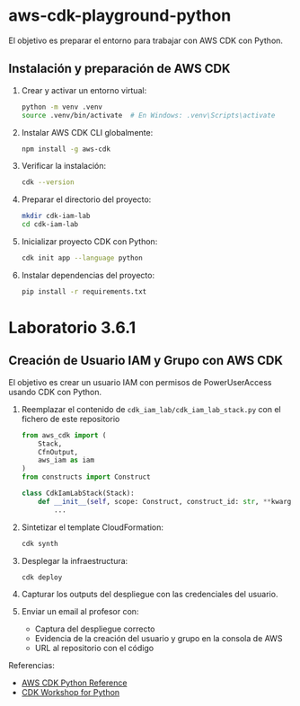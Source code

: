 # aws-cdk-playground-python

El objetivo es preparar el entorno para trabajar con AWS CDK con Python.

## Instalación y preparación de AWS CDK

1. Crear y activar un entorno virtual:
   ```bash
   python -m venv .venv
   source .venv/bin/activate  # En Windows: .venv\Scripts\activate
   ```

2. Instalar AWS CDK CLI globalmente:
   ```bash
   npm install -g aws-cdk
   ```

3. Verificar la instalación:
   ```bash
   cdk --version
   ```

4. Preparar el directorio del proyecto:
   ```bash
   mkdir cdk-iam-lab
   cd cdk-iam-lab
   ```

5. Inicializar proyecto CDK con Python:
   ```bash
   cdk init app --language python
   ```

6. Instalar dependencias del proyecto:
   ```bash
   pip install -r requirements.txt
   ```

# Laboratorio 3.6.1
## Creación de Usuario IAM y Grupo con AWS CDK

El objetivo es crear un usuario IAM con permisos de PowerUserAccess usando CDK con Python.

1. Reemplazar el contenido de `cdk_iam_lab/cdk_iam_lab_stack.py` con el fichero de este repositorio


   ```python
   from aws_cdk import (
       Stack,
       CfnOutput,
       aws_iam as iam
   )
   from constructs import Construct

   class CdkIamLabStack(Stack):
       def __init__(self, scope: Construct, construct_id: str, **kwargs) -> None:
           ...

   ```

2. Sintetizar el template CloudFormation:
   ```bash
   cdk synth
   ```

3. Desplegar la infraestructura:
   ```bash
   cdk deploy
   ```

4. Capturar los outputs del despliegue con las credenciales del usuario.

5. Enviar un email al profesor con:
   - Captura del despliegue correcto
   - Evidencia de la creación del usuario y grupo en la consola de AWS
   - URL al repositorio con el código

Referencias:
- [AWS CDK Python Reference](https://docs.aws.amazon.com/cdk/api/v2/python/)
- [CDK Workshop for Python](https://cdkworkshop.com/30-python.html)


